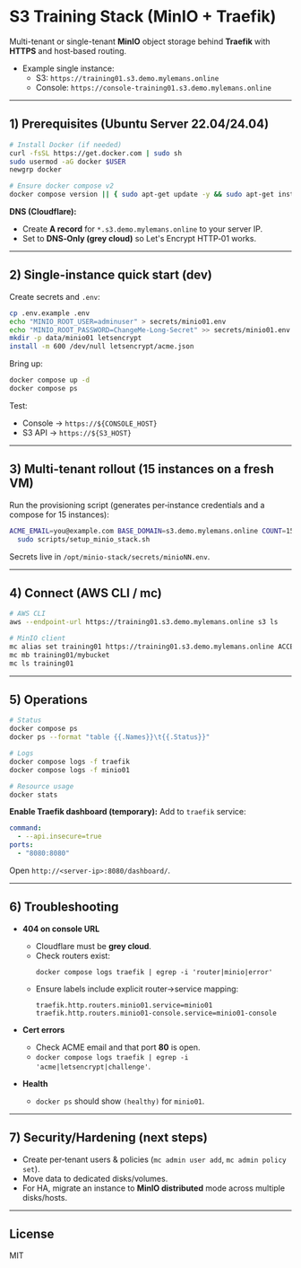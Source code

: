 # S3 Training Stack (MinIO + Traefik)

Multi-tenant or single-tenant **MinIO** object storage behind **Traefik** with **HTTPS** and host‑based routing.

- Example single instance:
  - S3: `https://training01.s3.demo.mylemans.online`
  - Console: `https://console-training01.s3.demo.mylemans.online`

---

## 1) Prerequisites (Ubuntu Server 22.04/24.04)

```bash
# Install Docker (if needed)
curl -fsSL https://get.docker.com | sudo sh
sudo usermod -aG docker $USER
newgrp docker

# Ensure docker compose v2
docker compose version || { sudo apt-get update -y && sudo apt-get install -y docker-compose-plugin; }
```

**DNS (Cloudflare):**
- Create **A record** for `*.s3.demo.mylemans.online` to your server IP.
- Set to **DNS‑Only (grey cloud)** so Let's Encrypt HTTP‑01 works.

---

## 2) Single-instance quick start (dev)

Create secrets and `.env`:

```bash
cp .env.example .env
echo "MINIO_ROOT_USER=adminuser" > secrets/minio01.env
echo "MINIO_ROOT_PASSWORD=ChangeMe-Long-Secret" >> secrets/minio01.env
mkdir -p data/minio01 letsencrypt
install -m 600 /dev/null letsencrypt/acme.json
```

Bring up:

```bash
docker compose up -d
docker compose ps
```

Test:
- Console → `https://${CONSOLE_HOST}`
- S3 API → `https://${S3_HOST}`

---

## 3) Multi-tenant rollout (15 instances on a fresh VM)

Run the provisioning script (generates per‑instance credentials and a compose for 15 instances):

```bash
ACME_EMAIL=you@example.com BASE_DOMAIN=s3.demo.mylemans.online COUNT=15 \
  sudo scripts/setup_minio_stack.sh
```

Secrets live in `/opt/minio-stack/secrets/minioNN.env`.

---

## 4) Connect (AWS CLI / mc)

```bash
# AWS CLI
aws --endpoint-url https://training01.s3.demo.mylemans.online s3 ls

# MinIO client
mc alias set training01 https://training01.s3.demo.mylemans.online ACCESS_KEY SECRET_KEY
mc mb training01/mybucket
mc ls training01
```

---

## 5) Operations

```bash
# Status
docker compose ps
docker ps --format "table {{.Names}}\t{{.Status}}"

# Logs
docker compose logs -f traefik
docker compose logs -f minio01

# Resource usage
docker stats
```

**Enable Traefik dashboard (temporary):**
Add to `traefik` service:
```yaml
command:
  - --api.insecure=true
ports:
  - "8080:8080"
```
Open `http://<server-ip>:8080/dashboard/`.

---

## 6) Troubleshooting

- **404 on console URL**
  - Cloudflare must be **grey cloud**.
  - Check routers exist:
    ```
    docker compose logs traefik | egrep -i 'router|minio|error'
    ```
  - Ensure labels include explicit router→service mapping:
    ```
    traefik.http.routers.minio01.service=minio01
    traefik.http.routers.minio01-console.service=minio01-console
    ```

- **Cert errors**
  - Check ACME email and that port **80** is open.
  - `docker compose logs traefik | egrep -i 'acme|letsencrypt|challenge'`.

- **Health**
  - `docker ps` should show `(healthy)` for `minio01`.

---

## 7) Security/Hardening (next steps)
- Create per‑tenant users & policies (`mc admin user add`, `mc admin policy set`).
- Move data to dedicated disks/volumes.
- For HA, migrate an instance to **MinIO distributed** mode across multiple disks/hosts.

---

## License
MIT
